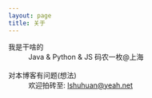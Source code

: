 ```yaml
---
layout: page
title: 关于
---
```



<dl>
  <dt>我是干啥的</dt>
  <dd>Java &amp; Python &amp; JS 码农一枚@上海</dd><br>
  
  <dt>对本博客有问题(想法)</dt>
  <dd>欢迎拍砖至: <a href="mailto:lshuhuan@yeah.net">lshuhuan@yeah.net</a></dd><br>
</dl>

